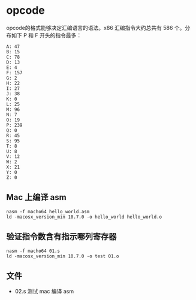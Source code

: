 # opcode
opcode的格式能够决定汇编语言的语法。x86 汇编指令大约总共有  586 个。分布如下 P 和 F 开头的指令最多：
```
A: 47
B: 15
C: 78
D: 13
E: 4
F: 157
G: 2
H: 22
I: 27
J: 38
K: 0
L: 25
M: 96
N: 7
O: 19
P: 239
Q: 0
R: 45
S: 95
T: 8
U: 8
V: 12
W: 2
X: 21
Y: 0
Z: 0
```

## Mac 上编译 asm
```
nasm -f macho64 hello_world.asm
ld -macosx_version_min 10.7.0 -o hello_world hello_world.o
```

## 验证指令数含有指示哪列寄存器
```
nasm -f macho64 01.s
ld -macosx_version_min 10.7.0 -o test 01.o
```
[](./01.jpg)

## 文件
- 02.s 测试 mac 编译 asm